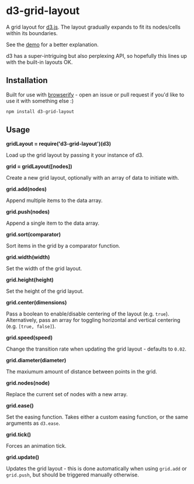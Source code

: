 # d3-grid-layout #

A grid layout for [d3.js](http://d3js.org/). The layout gradually expands to
fit its nodes/cells within its boundaries.

See the [demo](http://hughsk.github.com/d3-grid-layout/) for a better
explanation.

d3 has a super-intriguing but also perplexing API, so hopefully this lines up
with the built-in layouts OK.

## Installation ##

Built for use with [browserify](http://browserify.org/) - open an issue or pull
request if you'd like to use it with something else :)

``` bash
npm install d3-grid-layout
```

## Usage ##

**gridLayout = require('d3-grid-layout')(d3)**

Load up the grid layout by passing it your instance of d3.

**grid = gridLayout([nodes])**

Create a new grid layout, optionally with an array of data to initiate with.

**grid.add(nodes)**

Append multiple items to the data array.

**grid.push(nodes)**

Append a single item to the data array.

**grid.sort(comparator)**

Sort items in the grid by a comparator function.

**grid.width(width)**

Set the width of the grid layout.

**grid.height(height)**

Set the height of the grid layout.

**grid.center(dimensions)**

Pass a boolean to enable/disable centering of the layout (e.g. `true`).
Alternatively, pass an array for toggling horizontal and vertical centering
(e.g. `[true, false]`).

**grid.speed(speed)**

Change the transition rate when updating the grid layout - defaults to `0.02`.

**grid.diameter(diameter)**

The maxiumum amount of distance between points in the grid.

**grid.nodes(node)**

Replace the current set of nodes with a new array.

**grid.ease()**

Set the easing function. Takes either a custom easing function, or the same
arguments as `d3.ease`.

**grid.tick()**

Forces an animation tick.

**grid.update()**

Updates the grid layout - this is done automatically when using `grid.add` or
`grid.push`, but should be triggered manually otherwise.
